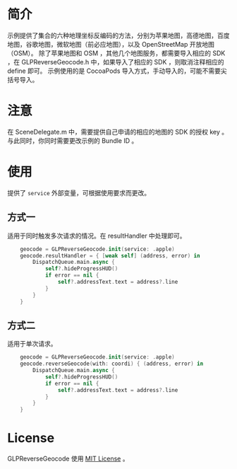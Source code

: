 

# 简介
示例提供了集合的六种地理坐标反编码的方法，分别为苹果地图，高德地图，百度地图，谷歌地图，微软地图（前必应地图），以及 OpenStreetMap 开放地图（OSM）。
除了苹果地图和 OSM ，其他几个地图服务，都需要导入相应的 SDK ，在 GLPReverseGeocode.h 中，如果导入了相应的 SDK ，则取消注释相应的 define 即可。
示例使用的是 CocoaPods 导入方式，手动导入的，可能不需要尖括号导入。

# 注意
在 SceneDelegate.m 中，需要提供自己申请的相应的地图的 SDK 的授权 key 。与此同时，你同时需要更改示例的 Bundle ID 。

# 使用

提供了 `service` 外部变量，可根据使用要求而更改。

## 方式一
适用于同时触发多次请求的情况。在 resultHandler 中处理即可。
```swift
    geocode = GLPReverseGeocode.init(service: .apple)
    geocode.resultHandler = { [weak self] (address, error) in
        DispatchQueue.main.async {
            self?.hideProgressHUD()
            if error == nil {
                self?.addressText.text = address?.line
            }
        }
    }
```

## 方式二
适用于单次请求。
```swift
    geocode = GLPReverseGeocode.init(service: .apple)
    geocode.reverseGeocode(with: coordi) { (address, error) in
        DispatchQueue.main.async {
            self?.hideProgressHUD()
            if error == nil {
                self?.addressText.text = address?.line
            }
        }
    }
```

# License
GLPReverseGeocode 使用 [MIT License](http://opensource.org/licenses/MIT) 。
